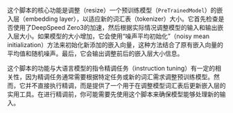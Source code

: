 这个脚本的核心功能是调整（resize）一个预训练模型（`PreTrainedModel`）的嵌入层（embedding layer），以适应新的词汇表（tokenizer）大小。它首先检查是否使用了DeepSpeed Zero3的加速，然后根据实际情况调整模型的输入和输出嵌入层大小。如果模型的大小增加，它会使用“噪声平均初始化”（noisy mean initialization）方法来初始化新添加的嵌入向量，这种方法结合了原有嵌入向量的平均值和随机噪声。最后，它会输出调整前后的嵌入层大小信息。

这个脚本的功能与大语言模型的指令精调任务（instruction tuning）有一定的相关性，因为精调任务通常需要根据特定任务或新的词汇需求调整预训练模型。然而，它并不直接执行精调，而是提供了一个用于在调整模型词汇表后更新嵌入层的实用工具。在进行精调前，你可能需要先使用这个脚本来确保模型能够处理新的输入。
